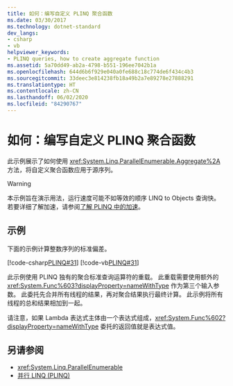 ```yaml
---
title: 如何：编写自定义 PLINQ 聚合函数
ms.date: 03/30/2017
ms.technology: dotnet-standard
dev_langs:
- csharp
- vb
helpviewer_keywords:
- PLINQ queries, how to create aggregate function
ms.assetid: 5a70dd49-ab2a-4798-b551-196ee7042b1a
ms.openlocfilehash: 644d6b6f929e040a0fe688c18c774de6f434c4b3
ms.sourcegitcommit: 33deec3e814238fb18a49b2a7e89278e27888291
ms.translationtype: HT
ms.contentlocale: zh-CN
ms.lasthandoff: 06/02/2020
ms.locfileid: "84290767"
---
```

# <a name="how-to-write-a-custom-plinq-aggregate-function"></a>如何：编写自定义 PLINQ 聚合函数
此示例展示了如何使用 <xref:System.Linq.ParallelEnumerable.Aggregate%2A> 方法，将自定义聚合函数应用于源序列。  
  
> [!WARNING]
> 本示例旨在演示用法，运行速度可能不如等效的顺序 LINQ to Objects 查询快。 若要详细了解加速，请参阅[了解 PLINQ 中的加速](understanding-speedup-in-plinq.md)。  
  
## <a name="example"></a>示例  
 下面的示例计算整数序列的标准偏差。  
  
 [!code-csharp[PLINQ#31](../../../samples/snippets/csharp/VS_Snippets_Misc/plinq/cs/plinqsamples.cs#31)]
 [!code-vb[PLINQ#31](../../../samples/snippets/visualbasic/VS_Snippets_Misc/plinq/vb/plinqsnippets1.vb#31)]  
  
 此示例使用 PLINQ 独有的聚合标准查询运算符的重载。 此重载需要使用额外的 <xref:System.Func%603?displayProperty=nameWithType> 作为第三个输入参数。 此委托先合并所有线程的结果，再对聚合结果执行最终计算。 此示例将所有线程的总和结果相加到一起。  
  
 请注意，如果 Lambda 表达式主体由一个表达式组成，<xref:System.Func%602?displayProperty=nameWithType> 委托的返回值就是表达式值。  
  
## <a name="see-also"></a>另请参阅

- <xref:System.Linq.ParallelEnumerable>
- [并行 LINQ (PLINQ)](introduction-to-plinq.md)

